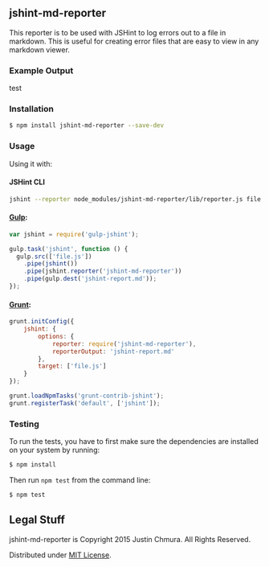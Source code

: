 ## jshint-md-reporter

This reporter is to be used with JSHint to log errors out to a file
in markdown. This is useful for creating error files that are easy
to view in any markdown viewer.

### Example Output

test

### Installation

```bash
$ npm install jshint-md-reporter --save-dev
```

### Usage

Using it with:

#### JSHint CLI

```bash
jshint --reporter node_modules/jshint-md-reporter/lib/reporter.js file.js
```

#### [Gulp](http://gulpjs.com/):

```javascript
var jshint = require('gulp-jshint');

gulp.task('jshint', function () {
  gulp.src(['file.js'])
    .pipe(jshint())
    .pipe(jshint.reporter('jshint-md-reporter'))
    .pipe(gulp.dest('jshint-report.md'));
});
```

#### [Grunt](http://gruntjs.com):

```javascript
grunt.initConfig({
	jshint: {
		options: {
			reporter: require('jshint-md-reporter'),
			reporterOutput: 'jshint-report.md'
		},
		target: ['file.js']
	}
});

grunt.loadNpmTasks('grunt-contrib-jshint');
grunt.registerTask('default', ['jshint']);
```

### Testing

To run the tests, you have to first make sure the dependencies are installed on
your system by running:

```bash
$ npm install
```

Then run `npm test` from the command line:

```bash
$ npm test
```

## Legal Stuff

jshint-md-reporter is Copyright 2015 Justin Chmura. All Rights Reserved.

Distributed under [MIT License](https://tldrlegal.com/license/mit-license).
